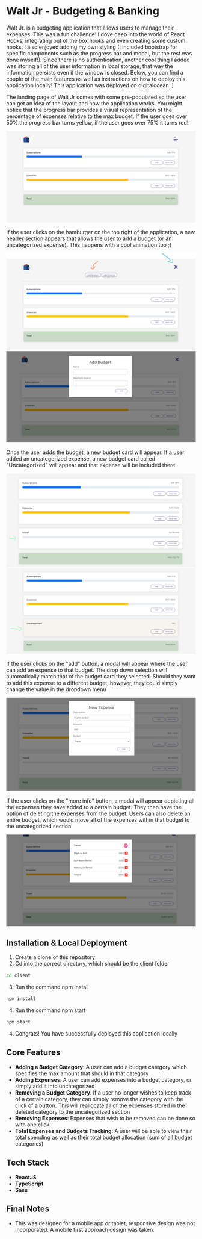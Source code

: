 # Walt Jr - Budgeting & Banking

Walt Jr. is a budgeting application that allows users to manage their expenses.  This was a fun challenge! I dove deep into the world of React Hooks, integrating out of the box hooks and even creating some custom hooks. I also enjoyed adding my own styling (I included bootstrap for specific components such as the progress bar and modal, but the rest was done myself!). Since there is no authentication, another cool thing I added was storing all of the user information in local storage, that way the information persists even if the window is closed. Below, you can find a couple of the main features as well as instructions on how to deploy this application locally! This application was deployed on digitalocean  :) 

The landing page of Walt Jr comes with some pre-populated so the user can get an idea of the layout and how the application works. You might notice that the progress bar provides a visual representation of the percentage of expenses relative to the max budget. If the user goes over 50% the progress bar turns yellow, if the user goes over 75% it turns red!

![screenshot #1](./client/public/app-images/screenshot-1.png)

If the user clicks on the hamburger on the top right of the application, a new header section appears that allows the user to add a budget (or an uncategorized expense). This happens with a cool animation too ;)

![screenshot #2](./client/public/app-images/screenshot-2.png)
![screenshot #3](./client/public/app-images/screenshot-3.png)

Once the user adds the budget, a new budget card will appear. If a user added an uncategorized expense, a new budget card called "Uncategorized" will appear and that expense will be included there

![screenshot #4](./client/public/app-images/screenshot-4.png)
![screenshot #5](./client/public/app-images/screenshot-5.png)

If the user clicks on the "add" button, a modal will appear where the user can add an expense to that budget. The drop down selection will automatically match that of the budget card they selected. Should they want to add this expense to a different budget, however, they could simply change the value in the dropdown menu

![screenshot #6](./client/public/app-images/screenshot-6.png)


If the user clicks on the "more info" button, a modal will appear depicting all the expenses they have added to a certain budget. They then have the option of deleting the expenses from the budget. Users can also delete an entire budget, which would move all of the expenses within that budget to the uncategorized section

![screenshot #7](./client/public/app-images/screenshot-7.png)





## Installation & Local Deployment

1) Create a clone of this repository
2) Cd into the correct directory, which should be the client folder

```bash
cd client
```

3) Run the command npm install

```bash
npm install
```

4) Run the command npm start

```bash
npm start
```

4) Congrats! You have successfully deployed this application locally

## Core Features

* **Adding a Budget Category**: A user can add a budget category which specifies the max amount that should in that category
* **Adding Expenses**: A user can add expenses into a budget category, or simply add it into uncategorized 
* **Removing a Budget Category**: If a user no longer wishes to keep track of a certain category, they can simply remove the category with the click of a button. This will reallocate all of the expenses stored in the deleted category to the uncategorized section
* **Removing Expenses**: Expenses that wish to be removed can be done so with one click
* **Total Expenses and Budgets Tracking**: A user will be able to view their total spending as well as their total budget allocation (sum of all budget categories)

## Tech Stack

* **ReactJS**
* **TypeScript**
* **Sass**

## Final Notes

* This was designed for a mobile app or tablet, responsive design was not incorporated. A mobile first approach design was taken.

